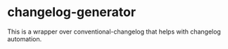changelog-generator
===================

This is a wrapper over conventional-changelog that helps with changelog automation. 
